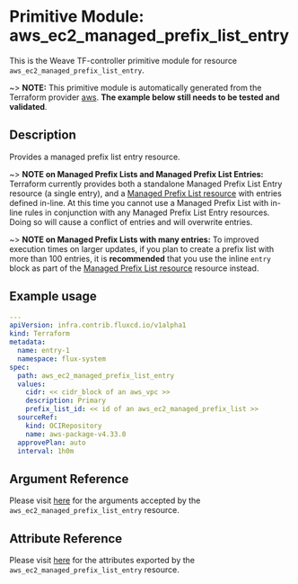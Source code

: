 
# Primitive Module: aws_ec2_managed_prefix_list_entry

This is the Weave TF-controller primitive module for resource `aws_ec2_managed_prefix_list_entry`.

~> **NOTE:** This primitive module is automatically generated from the Terraform provider [aws](https://registry.terraform.io/providers/hashicorp/aws/latest/docs/resources/ec2_managed_prefix_list_entry). **The example below still needs to be tested and validated**.

## Description

Provides a managed prefix list entry resource.

~> **NOTE on Managed Prefix Lists and Managed Prefix List Entries:** Terraform
currently provides both a standalone Managed Prefix List Entry resource (a single entry),
and a [Managed Prefix List resource](ec2_managed_prefix_list.html) with entries defined
in-line. At this time you cannot use a Managed Prefix List with in-line rules in
conjunction with any Managed Prefix List Entry resources. Doing so will cause a conflict
of entries and will overwrite entries.

~> **NOTE on Managed Prefix Lists with many entries:**  To improved execution times on larger
updates, if you plan to create a prefix list with more than 100 entries, it is **recommended**
that you use the inline `entry` block as part of the [Managed Prefix List resource](ec2_managed_prefix_list.html)
resource instead.

## Example usage

```yaml
---
apiVersion: infra.contrib.fluxcd.io/v1alpha1
kind: Terraform
metadata:
  name: entry-1
  namespace: flux-system
spec:
  path: aws_ec2_managed_prefix_list_entry
  values:
    cidr: << cidr_block of an aws_vpc >>
    description: Primary
    prefix_list_id: << id of an aws_ec2_managed_prefix_list >>
  sourceRef:
    kind: OCIRepository
    name: aws-package-v4.33.0
  approvePlan: auto
  interval: 1h0m
```

## Argument Reference

Please visit [here](https://registry.terraform.io/providers/hashicorp/aws/latest/docs/resources/ec2_managed_prefix_list_entry#argument-reference) for the arguments accepted by the `aws_ec2_managed_prefix_list_entry` resource.

## Attribute Reference

Please visit [here](https://registry.terraform.io/providers/hashicorp/aws/latest/docs/resources/ec2_managed_prefix_list_entry#attributes-reference) for the attributes exported by the `aws_ec2_managed_prefix_list_entry` resource.
